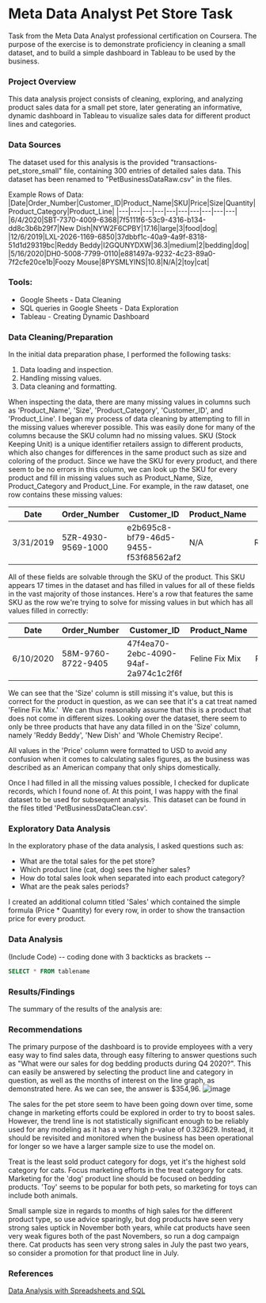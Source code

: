 # Meta Data Analyst Pet Store Task
Task from the Meta Data Analyst professional certification on Coursera. The purpose of the exercise is to demonstrate proficiency in cleaning a small dataset, and to build a simple dashboard in Tableau to be used by the business.

### Project Overview
This data analysis project consists of cleaning, exploring, and analyzing product sales data for a small pet store, later generating an informative, dynamic dashboard in Tableau to visualize sales data for different product lines and categories. 

### Data Sources
The dataset used for this analysis is the provided "transactions-pet_store_small" file, containing 300 entries of detailed sales data. This dataset has been renamed to "PetBusinessDataRaw.csv" in the files.

Example Rows of Data:
|Date|Order_Number|Customer_ID|Product_Name|SKU|Price|Size|Quantity|Product_Category|Product_Line|
|---|---|---|---|---|---|---|---|---|---|
|6/4/2020|SBT-7370-4009-6368|7f5111f6-53c9-4316-b134-dd8c3b6b29f7|New Dish|NYW2F6CPBY|17.16|large|3|food|dog|
|12/6/2019|LXL-2026-1169-6850|37dbbf1c-40a9-4a9f-8318-51d1d29319bc|Reddy Beddy|I2GQUNYDXW|36.3|medium|2|bedding|dog|
|5/16/2020|DH0-5008-7799-0110|e881497a-9232-4c23-89a0-7f2cfe20ce1b|Foozy Mouse|8PYSMLYINS|10.8|N/A|2|toy|cat|

### Tools:
- Google Sheets - Data Cleaning
- SQL queries in Google Sheets - Data Exploration
- Tableau - Creating Dynamic Dashboard


### Data Cleaning/Preparation
In the initial data preparation phase, I performed the following tasks:
1. Data loading and inspection.
2. Handling missing values.
3. Data cleaning and formatting.

When inspecting the data, there are many missing values in columns such as 'Product_Name', 'Size', 'Product_Category', 'Customer_ID', and 'Product_Line'. I began my process of data cleaning by attempting to fill in the missing values wherever possible. This was easily done for many of the columns because the SKU column had no missing values. SKU (Stock Keeping Unit) is a unique identifier retailers assign to different products, which also changes for differences in the same product such as size and coloring of the product. Since we have the SKU for every product, and there seem to be no errors in this column, we can look up the SKU for every product and fill in missing values such as Product_Name, Size, Product_Category and Product_Line. For example, in the raw dataset, one row contains these missing values:

|Date|Order_Number|Customer_ID|Product_Name|SKU|Price|Size|Quantity|Product_Category|Product_Line|
|---|---|---|---|---|---|---|---|---|---|
|3/31/2019|5ZR-4930-9569-1000|e2b695c8-bf79-46d5-9455-f53f68562af2|N/A|RKAPY3I1TP|39.55|N/A|2|N/A|N/A|

All of these fields are solvable through the SKU of the product. This SKU appears 17 times in the dataset and has filled in values for all of these fields in the vast majority of those instances. Here's a row that features the same SKU as the row we're trying to solve for missing values in but which has all values filled in correctly:

|Date|Order_Number|Customer_ID|Product_Name|SKU|Price|Size|Quantity|Product_Category|Product_Line|
|---|---|---|---|---|---|---|---|---|---|
|6/10/2020|58M-9760-8722-9405|47f4ea70-2ebc-4090-94af-2a974c1c2f6f|Feline Fix Mix|RKAPY3I1TP|39.55|N/A|1|treat|cat|

We can see that the 'Size' column is still missing it's value, but this is correct for the product in question, as we can see that it's a cat treat named 'Feline Fix Mix.'  We can thus reasonably assume that this is a product that does not come in different sizes. Looking over the dataset, there seem to only be three products that have any data filled in on the 'Size' column, namely 'Reddy Beddy', 'New Dish' and 'Whole Chemistry Recipe'.

All values in the 'Price' column were formatted to USD to avoid any confusion when it comes to calculating sales figures, as the business was described as an American company that only ships domestically.

Once I had filled in all the missing values possible, I checked for duplicate records, which I found none of. At this point, I was happy with the final dataset to be used for subsequent analysis. This dataset can be found in the files titled 'PetBusinessDataClean.csv'.


### Exploratory Data Analysis
In the exploratory phase of the data analysis, I asked questions such as:

- What are the total sales for the pet store?
- Which product line (cat, dog) sees the higher sales?
- How do total sales look when separated into each product category?
- What are the peak sales periods?

I created an additional column titled 'Sales' which contained the simple formula (Price * Quantity) for every row, in order to show the transaction price for every product.

### Data Analysis
(Include Code)
-- coding done with 3 backticks as brackets --
```sql
SELECT * FROM tablename
```

### Results/Findings
The summary of the results of the analysis are:

### Recommendations
The primary purpose of the dashboard is to provide employees with a very easy way to find sales data, through easy filtering to answer questions such as "What were our sales for dog bedding products during Q4 2020?". This can easily be answered by selecting the product line and category in question, as well as the months of interest on the line graph, as demonstrated here. As we can see, the answer is $354,96.
![image](https://github.com/user-attachments/assets/f09e8c2b-ca78-4698-8688-3e9bd7a4d4c6)


The sales for the pet store seem to have been going down over time, some change in marketing efforts could be explored in order to try to boost sales. However, the trend line is not statistically significant enough to be reliably used for any modeling as it has a very high p-value of 0.323629. Instead, it should be revisited and monitored when the business has been operational for longer so we have a larger sample size to use the model on. 

Treat is the least sold product category for dogs, yet it's the highest sold category for cats. Focus marketing efforts in the treat category for cats. Marketing for the 'dog' product line should be focused on bedding products. 'Toy' seems to be popular for both pets, so marketing for toys can include both animals.

Small sample size in regards to months of high sales for the different product type, so use advice sparingly, but dog products have seen very strong sales uptick in November both years, while cat products have seen very weak figures both of the past Novembers, so run a dog campaign there. Cat products has seen very strong sales in July the past two years, so consider a promotion for that product line in July.

### References 
[Data Analysis with Spreadsheets and SQL](https://www.coursera.org/learn/data-analysis-with-spreadsheets-and-sql)


